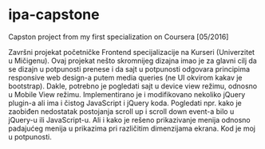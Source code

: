 # ipa-capstone
Capston project from my first specialization on Coursera [05/2016]

Završni projekat početničke Frontend specijalizacije na Kurseri (Univerzitet u Mičigenu).
Ovaj projekat nešto skromnijeg dizajna imao je za glavni cilj da se dizajn u potpunosti prenese i da sajt u potpunosti odgovara principima responsive web design-a putem media queries (ne UI okvirom kakav je bootstrap). Dakle, potrebno je pogledati sajt u device view režimu, odnosno u Mobile View režimu.
Implementirano je i modifikovano nekoliko jQuery plugin-a ali ima i čistog JavaScript i jQuery koda. Pogledati npr. kako je zaobiđen nedostatak postojanja scroll up i scroll down event-a bilo u jQuery-u ili JavaScript-u. Ali i kako je rešeno prikazivanje menija odnosno padajućeg menija u prikazima pri različitim dimenzijama ekrana.
Kod je moj u potpunosti.
